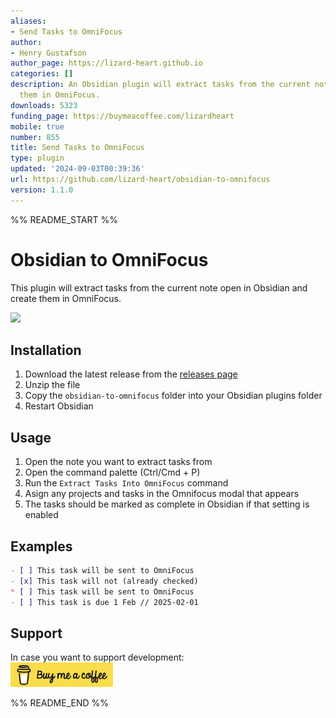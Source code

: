 ```yaml
---
aliases:
- Send Tasks to OmniFocus
author:
- Henry Gustafson
author_page: https://lizard-heart.github.io
categories: []
description: An Obsidian plugin will extract tasks from the current note and create
  them in OmniFocus.
downloads: 5323
funding_page: https://buymeacoffee.com/lizardheart
mobile: true
number: 855
title: Send Tasks to OmniFocus
type: plugin
updated: '2024-09-03T00:39:36'
url: https://github.com/lizard-heart/obsidian-to-omnifocus
version: 1.1.0
---
```


%% README_START %%

# Obsidian to OmniFocus
This plugin will extract tasks from the current note open in Obsidian and create them in OmniFocus.

<img src="https://user-images.githubusercontent.com/62226606/224575880-a37e5855-7888-4a12-9098-f770ffb5ec87.mov" width=70%>


## Installation
1. Download the latest release from the [releases page](https://github.com/lizard-heart/obsidian-to-omnifocus/releases/tag/1.0.4)
2. Unzip the file
3. Copy the `obsidian-to-omnifocus` folder into your Obsidian plugins folder
4. Restart Obsidian

## Usage
1. Open the note you want to extract tasks from
2. Open the command palette (Ctrl/Cmd + P)
3. Run the `Extract Tasks Into OmniFocus` command
4. Asign any projects and tasks in the Omnifocus modal that appears
5. The tasks should be marked as complete in Obsidian if that setting is enabled

## Examples

```markdown
- [ ] This task will be sent to OmniFocus
- [x] This task will not (already checked)
* [ ] This task will be sent to OmniFocus
- [ ] This task is due 1 Feb // 2025-02-01
```

## Support
In case you want to support development:
<br>
<a href="https://www.buymeacoffee.com/lizardheart">
 <img alt="Buy me a Coffee" height="39px" src="https://raw.githubusercontent.com/lizard-heart/lizard-heart/main/buy-me-a-cofee.png" />
</a>


%% README_END %%